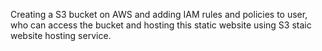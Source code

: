 Creating a S3 bucket on AWS and adding IAM rules and policies to user, who can access the bucket and hosting this static website using S3 staic website hosting service.
